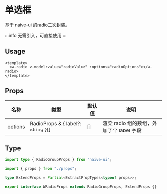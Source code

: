 # 单选框

基于 naive-ui 的[radio](https://www.naiveui.com/zh-CN/os-theme/components/radio)二次封装。

:::info
无需引入，可直接使用
:::

## Usage

```vue
<template>
  <w-radio v-model:value="radioValue" :options="radioOptions"></w-radio>
</template>
```

## Props

| 名称    | 类型                              | 默认值 | 说明                                     |
| ------- | --------------------------------- | ------ | ---------------------------------------- |
| options | RadioProps & { label?: string }[] | []     | 渲染 radio 组的数组，外加了个 label 字段 |

## Type

```ts
import type { RadioGroupProps } from "naive-ui";

import { props } from "./props";

type ExtendProps = Partial<ExtractPropTypes<typeof props>>;

export interface WRadioProps extends RadioGroupProps, ExtendProps {}
```
